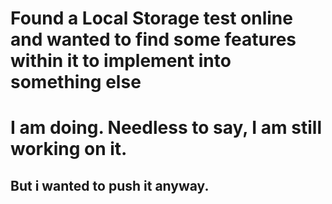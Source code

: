 # Found a Local Storage test online and wanted to find some features within it to implement into something else
# I am doing. Needless to say, I am still working on it.
## But i wanted to push it anyway.
